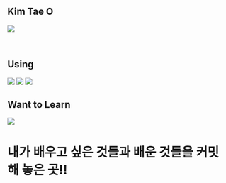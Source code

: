 ## Kim Tae O
<p>
 <a href="https://www.instagram.com/tae._.owo/"><img src="https://img.shields.io/badge/Instagram-E4405F?style=flat-square&logo=instagram&logoColor=white"/></a>
 </p>
 
<br>

## Using
<p>
<img src="https://img.shields.io/badge/My SQL-4479A1?style=flat-square&logo=mysql&logoColor=white">
<img src="https://img.shields.io/badge/VisualStudio-5C2D91?style=flat-square&logo=visualstudio&logoColor=white">
<img src="https://img.shields.io/badge/Eclipse IDE-2C2255?style=flat-square&logo=eclipseide&logoColor=white">
</p>
 
## Want to Learn
<img src="https://img.shields.io/badge/Python-3776AB?style=flat-square&logo=python&logoColor=white"/>

# 내가 배우고 싶은 것들과 배운 것들을 커밋 해 놓은 곳!!
